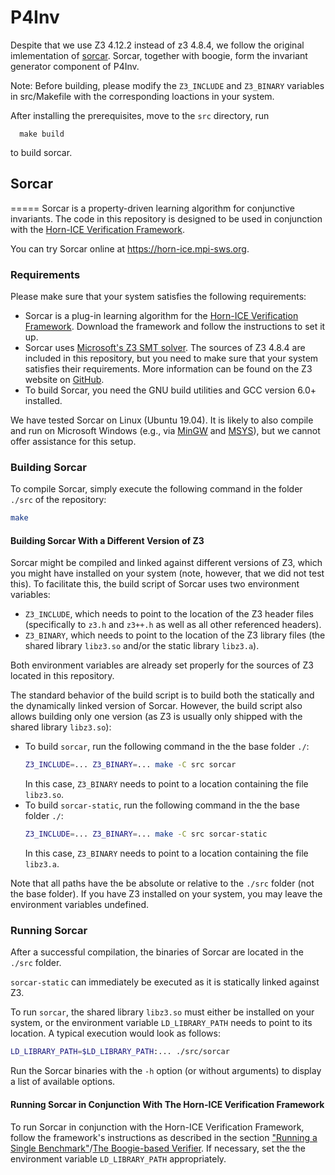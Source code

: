 # P4Inv

Despite that we use Z3 4.12.2 instead of z3 4.8.4, we follow the original imlementation of [sorcar](https://github.com/horn-ice/sorcar). Sorcar, together with boogie, form the invariant generator component of P4Inv.

Note: Before building, please modify the `Z3_INCLUDE` and `Z3_BINARY` variables in src/Makefile with the corresponding loactions in your system.

After installing the prerequisites, move to the `src` directory, run

```
  make build
```
to build sorcar.

## Sorcar
=====
Sorcar is a property-driven learning algorithm for conjunctive invariants. The code in this repository is designed to be used in conjunction with the [Horn-ICE Verification Framework](https://github.com/horn-ice/hice-dt).

You can try Sorcar online at <https://horn-ice.mpi-sws.org>.

### Requirements
Please make sure that your system satisfies the following requirements:

  * Sorcar is a plug-in learning algorithm for the [Horn-ICE Verification Framework](https://github.com/horn-ice/hice-dt). Download the framework and follow the instructions to set it up.
  * Sorcar uses [Microsoft's Z3 SMT solver](https://github.com/Z3Prover/z3). The sources of Z3 4.8.4 are included in this repository, but you need to make sure that your system satisfies their requirements. More information can be found on the Z3 website on [GitHub](https://github.com/Z3Prover/z3/tree/z3-4.8.4).
  * To build Sorcar, you need the GNU build utilities and GCC version 6.0+ installed.

We have tested Sorcar on Linux (Ubuntu 19.04). It is likely to also compile and run on Microsoft Windows (e.g., via [MinGW](http://www.mingw.org/) and [MSYS](http://www.mingw.org/wiki/MSYS)), but we cannot offer assistance for this setup.

### Building Sorcar
To compile Sorcar, simply execute the following command in the folder `./src` of the repository:

```bash
make
```

#### Building Sorcar With a Different Version of Z3
Sorcar might be compiled and linked against different versions of Z3, which you might have installed on your system (note, however, that we did not test this). To facilitate this, the build script of Sorcar uses two environment variables:

  * `Z3_INCLUDE`, which needs to point to the location of the Z3 header files (specifically to `z3.h` and `z3++.h` as well as all other referenced headers).
  * `Z3_BINARY`, which needs to point to the location of the Z3 library files (the shared library `libz3.so` and/or the static library `libz3.a`).

Both environment variables are already set properly for the sources of Z3 located in this repository.

The standard behavior of the build script is to build both the statically and the dynamically linked version of Sorcar. However, the build script also allows building only one version (as Z3 is usually only shipped with the shared library `libz3.so`):

  * To build `sorcar`, run the following command in the the base folder `./`:
    ```bash
    Z3_INCLUDE=... Z3_BINARY=... make -C src sorcar
    ```
    In this case, `Z3_BINARY` needs to point to a location containing the file `libz3.so`.
  * To build `sorcar-static`, run the following command in the the base folder `./`:
    ```bash
    Z3_INCLUDE=... Z3_BINARY=... make -C src sorcar-static
    ```
    In this case, `Z3_BINARY` needs to point to a location containing the file `libz3.a`.
  
Note that all paths have the be absolute or relative to the `./src` folder (not the base folder). If you have Z3 installed on your system, you may leave the environment variables undefined.

### Running Sorcar
After a successful compilation, the binaries of Sorcar are located in the `./src` folder.

`sorcar-static` can immediately be executed as it is statically linked against Z3.

To run `sorcar`, the shared library `libz3.so` must either be installed on your system, or the environment variable `LD_LIBRARY_PATH` needs to point to its location. A typical execution would look as follows:
```bash
LD_LIBRARY_PATH=$LD_LIBRARY_PATH:... ./src/sorcar
```
Run the Sorcar binaries with the `-h` option (or without arguments) to display a list of available options.

#### Running Sorcar in Conjunction With The Horn-ICE Verification Framework
To run Sorcar in conjunction with the Horn-ICE Verification Framework, follow the framework's instructions as described in the section ["Running a Single Benchmark"](https://github.com/horn-ice/hice-dt#running-a-single-benchmark)/[The Boogie-based Verifier](https://github.com/horn-ice/hice-dt#the-boogie-based-verifier). If necessary, set the the environment variable `LD_LIBRARY_PATH` appropriately.
